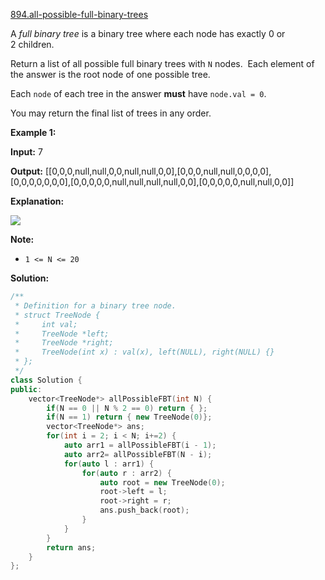 [894.all-possible-full-binary-trees](https://leetcode.com/problems/all-possible-full-binary-trees/)  

A _full binary tree_ is a binary tree where each node has exactly 0 or 2 children.

Return a list of all possible full binary trees with `N` nodes.  Each element of the answer is the root node of one possible tree.

Each `node` of each tree in the answer **must** have `node.val = 0`.

You may return the final list of trees in any order.

**Example 1:**

  
**Input:** 7
  
**Output:** \[\[0,0,0,null,null,0,0,null,null,0,0\],\[0,0,0,null,null,0,0,0,0\],\[0,0,0,0,0,0,0\],\[0,0,0,0,0,null,null,null,null,0,0\],\[0,0,0,0,0,null,null,0,0\]\]
  
**Explanation:**
  
![](https://s3-lc-upload.s3.amazonaws.com/uploads/2018/08/22/fivetrees.png)
  

**Note:**

*   `1 <= N <= 20`  



**Solution:**  

```cpp
/**
 * Definition for a binary tree node.
 * struct TreeNode {
 *     int val;
 *     TreeNode *left;
 *     TreeNode *right;
 *     TreeNode(int x) : val(x), left(NULL), right(NULL) {}
 * };
 */
class Solution {
public:
    vector<TreeNode*> allPossibleFBT(int N) {
        if(N == 0 || N % 2 == 0) return { };
        if(N == 1) return { new TreeNode(0)};
        vector<TreeNode*> ans;
        for(int i = 2; i < N; i+=2) {
            auto arr1 = allPossibleFBT(i - 1);
            auto arr2= allPossibleFBT(N - i);
            for(auto l : arr1) {
                for(auto r : arr2) {
                    auto root = new TreeNode(0);
                    root->left = l;
                    root->right = r;
                    ans.push_back(root);
                }
            }
        }
        return ans;
    }
};
```
      